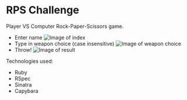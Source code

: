 # RPS Challenge

Player VS Computer Rock-Paper-Scissors game.

- Enter name
![Image of index](https://github.com/rorymcgit/rps-challenge/blob/master/RPS_index.png)
- Type in weapon choice (case insensitive)
![Image of weapon choice](https://github.com/rorymcgit/rps-challenge/blob/master/RPS_weaponchoice.png)
- Throw!
![Image of result](https://github.com/rorymcgit/rps-challenge/blob/master/RPS_result.png)

Technologies used:
- Ruby
- RSpec
- Sinatra
- Capybara
